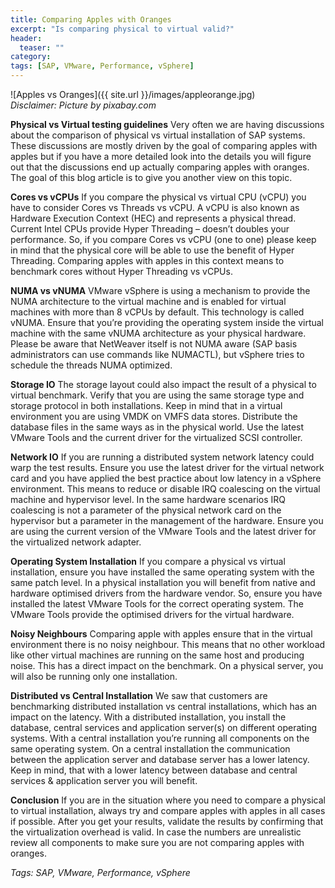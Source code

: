 ```yaml
---
title: Comparing Apples with Oranges
excerpt: "Is comparing physical to virtual valid?"
header:
  teaser: ""
category:
tags: [SAP, VMware, Performance, vSphere]
---
```


![Apples vs Oranges]({{ site.url }}/images/appleorange.jpg)  
*Disclaimer: Picture by pixabay.com*

**Physical vs Virtual testing guidelines**
Very often we are having discussions about the comparison of physical vs virtual installation of SAP systems. These discussions are mostly driven by the goal of comparing apples with apples but if you have a more detailed look into the details you will figure out that the discussions end up actually comparing apples with oranges. The goal of this blog article is to give you another view on this topic.

**Cores vs vCPUs**
If you compare the physical vs virtual CPU (vCPU) you have to consider Cores vs Threads vs vCPU. A vCPU is also known as Hardware Execution Context (HEC) and represents a physical thread. Current Intel CPUs provide Hyper Threading – doesn’t doubles your performance. So, if you compare Cores vs vCPU (one to one) please keep in mind that the physical core will be able to use the benefit of Hyper Threading. Comparing apples with apples in this context means to benchmark cores without Hyper Threading vs vCPUs.

**NUMA vs vNUMA**
VMware vSphere is using a mechanism to provide the NUMA architecture to the virtual machine and is enabled for virtual machines with more than 8 vCPUs by default. This technology is called vNUMA. Ensure that you’re providing the operating system inside the virtual machine with the same vNUMA architecture as your physical hardware. Please be aware that NetWeaver itself is not NUMA aware (SAP basis administrators can use commands like NUMACTL), but vSphere tries to schedule the threads NUMA optimized.

**Storage IO**
The storage layout could also impact the result of a physical to virtual benchmark. Verify that you are using the same storage type and storage protocol in both installations. Keep in mind that in a virtual environment you are using VMDK on VMFS data stores. Distribute the database files in the same ways as in the physical world. Use the latest VMware Tools and the current driver for the virtualized SCSI controller.

**Network IO**
If you are running a distributed system network latency could warp the test results. Ensure you use the latest driver for the virtual network card and you have applied the best practice about low latency in a vSphere environment. This means to reduce or disable IRQ coalescing on the virtual machine and hypervisor level. In the same hardware scenarios IRQ coalescing is not a parameter of the physical network card on the hypervisor but a parameter in the management of the hardware. Ensure you are using the current version of the VMware Tools and the latest driver for the virtualized network adapter.

**Operating System Installation**
If you compare a physical vs virtual installation, ensure you have installed the same operating system with the same patch level. In a physical installation you will benefit from native and hardware optimised drivers from the hardware vendor. So, ensure you have installed the latest VMware Tools for the correct operating system. The VMware Tools provide the optimised drivers for the virtual hardware.

**Noisy Neighbours**
Comparing apple with apples ensure that in the virtual environment there is no noisy neighbour. This means that no other workload like other virtual machines are running on the same host and producing noise. This has a direct impact on the benchmark. On a physical server, you will also be running only one installation.

**Distributed vs Central Installation**
We saw that customers are benchmarking distributed installation vs central installations, which has an impact on the latency. With a distributed installation, you install the database, central services and application server(s) on different operating systems. With a central installation you’re running all components on the same operating system. On a central installation the communication between the application server and database server has a lower latency. Keep in mind, that with a lower latency between database and central services & application server you will benefit.

**Conclusion**
If you are in the situation where you need to compare a physical to virtual installation, always try and compare apples with apples in all cases if possible. After you get your results, validate the results by confirming that the virtualization overhead is valid. In case the numbers are unrealistic review all components to make sure you are not comparing apples with oranges.

*Tags: SAP, VMware, Performance, vSphere*
